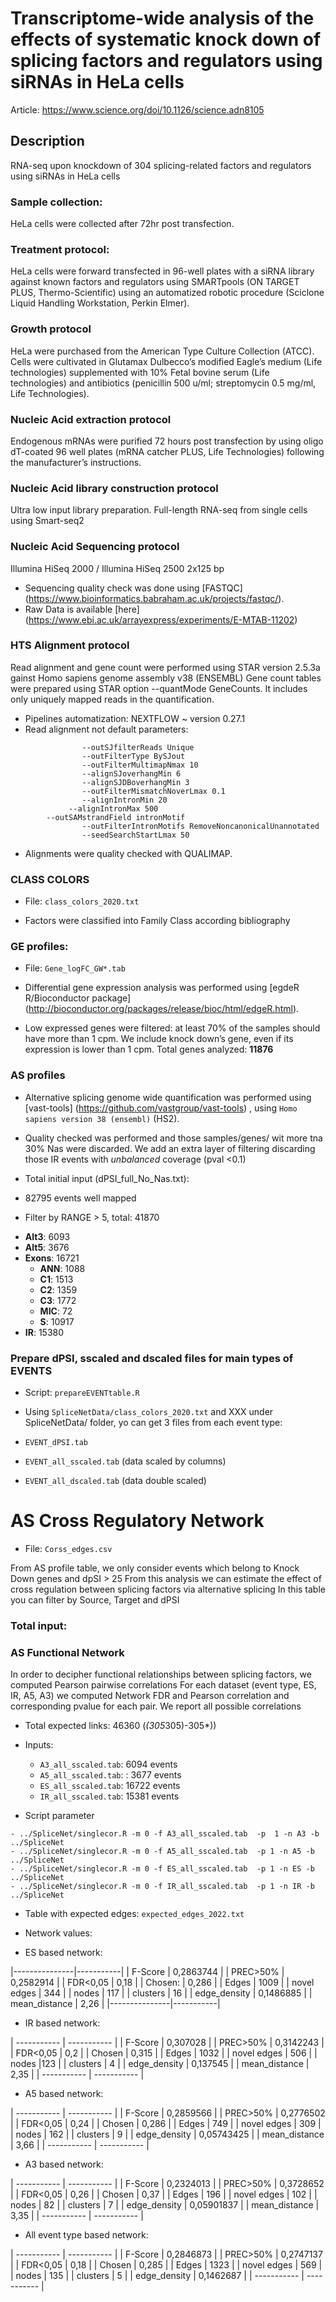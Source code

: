 # Transcriptome-wide analysis of the effects of systematic knock down of splicing factors and regulators using siRNAs in HeLa cells

Article: https://www.science.org/doi/10.1126/science.adn8105

## Description
RNA-seq upon knockdown of 304 splicing-related factors and regulators using siRNAs in HeLa cells

### Sample collection: 
HeLa cells were collected after 72hr post transfection. 

### Treatment protocol:
HeLa cells were forward transfected in 96-well plates with a siRNA library against known factors and regulators using SMARTpools (ON TARGET PLUS, Thermo-Scientific) using an automatized robotic procedure (Sciclone Liquid Handling Workstation, Perkin Elmer). 

### Growth protocol 
HeLa were purchased from the American Type Culture Collection (ATCC). Cells were cultivated in Glutamax Dulbecco’s modified Eagle’s medium (Life technologies) supplemented with 10% Fetal bovine serum (Life technologies) and antibiotics (penicillin 500 u/ml; streptomycin 0.5 mg/ml, Life Technologies).

### Nucleic Acid extraction protocol 
Endogenous	mRNAs were purified 72 hours post	 transfection by using	 oligo	 dT-coated 96 well plates	(mRNA catcher PLUS, Life Technologies) following the manufacturer’s instructions.	 

### Nucleic Acid library construction protocol
Ultra low input library preparation. Full-length RNA-seq from single cells using Smart-seq2

### Nucleic Acid Sequencing protocol
Illumina HiSeq 2000 / Illumina HiSeq 2500 2x125 bp

* Sequencing quality check was done using [FASTQC] (https://www.bioinformatics.babraham.ac.uk/projects/fastqc/). 
* Raw Data is available [here] (https://www.ebi.ac.uk/arrayexpress/experiments/E-MTAB-11202)

### HTS Alignment protocol

Read alignment and gene count were performed using STAR version 2.5.3a gainst Homo sapiens genome assembly v38 (ENSEMBL) 
Gene count tables were prepared using STAR option --quantMode GeneCounts. It includes only uniquely mapped reads in the quantification.
* Pipelines automatization: NEXTFLOW  ~  version 0.27.1
* Read alignment not default parameters:

```
                --outSJfilterReads Unique 
                --outFilterType BySJout 
                --outFilterMultimapNmax 10 
                --alignSJoverhangMin 6 
                --alignSJDBoverhangMin 3 
                --outFilterMismatchNoverLmax 0.1 
                --alignIntronMin 20 
 	         --alignIntronMax 500
		--outSAMstrandField intronMotif 
                --outFilterIntronMotifs RemoveNoncanonicalUnannotated 
                --seedSearchStartLmax 50 
```

* Alignments were quality checked with QUALIMAP. 

### CLASS COLORS
* File: `class_colors_2020.txt`
  
* Factors were classified into  Family Class according bibliography

### GE profiles: 

* File: `Gene_logFC_GW*.tab`

* Differential gene expression analysis was performed using [egdeR R/Bioconductor package] (http://bioconductor.org/packages/release/bioc/html/edgeR.html).

* Low expressed genes were filtered: at least 70% of the samples should have more than 1 cpm. We include knock down’s gene, even if its expression is lower than 1 cpm. Total genes analyzed: **11876**

### AS profiles

* Alternative splicing genome wide quantification was performed using [vast-tools] (https://github.com/vastgroup/vast-tools) , using `Homo sapiens version 38 (ensembl)` (HS2).
  
* Quality checked was performed and those  samples/genes/ wit more tna 30% Nas were discarded. We add an extra layer of filtering discarding those IR events with *unbalanced* coverage (pval <0.1)

* Total initial input (dPSI_full_No_Nas.txt): 
* 82795 events well mapped
* Filter by RANGE > 5, total: 41870

 - **Alt3**: 6093
- **Alt5**: 3676
- **Exons**: 16721
	*  **ANN**: 1088
	*  **C1**: 1513
	*  **C2**: 1359
	*  **C3**: 1772
	*  **MIC**: 72
	*  **S**: 10917 
 - **IR**:  15380


### Prepare dPSI, sscaled and dscaled files for main types of EVENTS

- Script: `prepareEVENTtable.R`

* Using `SpliceNetData/class_colors_2020.txt` and XXX under SpliceNetData/ folder, yo can get 3 files from each event type:

* `EVENT_dPSI.tab`
* `EVENT_all_sscaled.tab` (data scaled by columns)
* `EVENT_all_dscaled.tab` (data double scaled)


# AS Cross Regulatory Network
 - File: `Corss_edges.csv`
 
 From AS profile table, we only consider events which belong to Knock Down genes and  dpSI > 25
 From this analysis we can estimate the effect of cross regulation between splicing factors via alternative splicing
 In this table you can filter by Source, Target and dPSI
  
 ### Total input:


### AS Functional Network

In order to decipher functional relationships between splicing factors, we computed Pearson pairwise correlations
For each dataset (event type, ES, IR, A5, A3) we computed Network FDR and  Pearson correlation and corresponding pvalue for each pair. We report all possible correlations

 * Total expected links: 46360 (*(305*305)-305*))

* Inputs:

     - `A3_all_sscaled.tab`: 6094 events
     - `A5_all_sscaled.tab`: : 3677 events
     - `ES_all_sscaled.tab`: 16722 events
     - `IR_all_sscaled.tab`: 15381 events 
     
* Script parameter	

```
- ../SpliceNet/singlecor.R -m 0 -f A3_all_sscaled.tab  -p  1 -n A3 -b ../SpliceNet
- ../SpliceNet/singlecor.R -m 0 -f A5_all_sscaled.tab  -p 1 -n A5 -b ../SpliceNet
- ../SpliceNet/singlecor.R -m 0 -f ES_all_sscaled.tab  -p 1 -n ES -b ../SpliceNet
- ../SpliceNet/singlecor.R -m 0 -f IR_all_sscaled.tab  -p 1 -n IR -b ../SpliceNet
```

* Table with expected edges:   `expected_edges_2022.txt`

- Network values:

- ES based network:

|---------------|-----------|
| F-Score	| 0,2863744 |
| PREC>50%	| 0,2582914 |
| FDR<0,05	| 0,18      |
| Chosen:	| 0,286     |
| Edges		| 1009      |
| novel edges	| 344       | 
| nodes		| 117       |
| clusters	| 16        |
| edge_density	| 0,1486885 |
| mean_distance	| 2,26      |
|---------------|-----------|

- IR based network:

| ----------- | ----------- |
| F-Score | 0,307028 |
| PREC>50% |	0,3142243 |
| FDR<0,05 |	0,2 |
| Chosen |		0,315 |
| Edges	|	1032 |
| novel edges	| 506 |
| nodes	 |123 |
| clusters | 4 |
| edge_density |	0,137545 |
| mean_distance	| 2,35 |
| ----------- | ----------- |

- A5 based network:

| ----------- | ----------- |
| F-Score |	0,2859566 |
| PREC>50% |	0,2776502 |
| FDR<0,05 |	0,24 | 
| Chosen |		0,286 |
| Edges	|	749 |
| novel edges	| 309 |
| nodes		| 162 |
| clusters	| 9 |
| edge_density	| 0,05743425 |
| mean_distance	| 3,66 |
| ----------- | ----------- |

- A3 based network:

| ----------- | ----------- |
| F-Score |	0,2324013 |
| PREC>50% |	0,3728652 |
| FDR<0,05 |	0,26 |
| Chosen |		0,37 |
| Edges |	196 |
| novel edges |	102 |
| nodes | 82 |
| clusters | 7 |
| edge_density | 0,05901837 |
| mean_distance	| 3,35  |
| ----------- | ----------- |

- All event type based network:

| ----------- | ----------- |
| F-Score | 		0,2846873 |
| PREC>50% |	0,2747137 |
| FDR<0,05 |	0,18 |
| Chosen |		0,285 |
| Edges |	1323 |
| novel edges |	569 |
| nodes	| 135 |
| clusters | 5 |
| edge_density | 0,1462687 |
| ----------- | ----------- |







